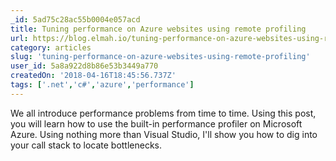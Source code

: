 ```yaml
---
_id: 5ad75c28ac55b0004e057acd
title: Tuning performance on Azure websites using remote profiling
url: https://blog.elmah.io/tuning-performance-on-azure-websites-using-remote-profiling/
category: articles
slug: 'tuning-performance-on-azure-websites-using-remote-profiling'
user_id: 5a8a922d8b86e53b3449a770
createdOn: '2018-04-16T18:45:56.737Z'
tags: ['.net','c#','azure','performance']
---
```


We all introduce performance problems from time to time. Using this post, you will learn how to use the built-in performance profiler on Microsoft Azure. Using nothing more than Visual Studio, I&#x27;ll show you how to dig into your call stack to locate bottlenecks.
